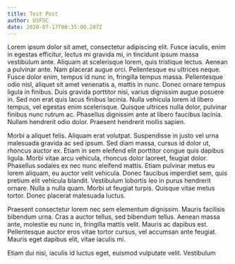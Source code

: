 ```yaml
---
title: Test Post
author: USFSC
date: 2020-07-17T00:35:00.207Z
---
```

Lorem ipsum dolor sit amet, consectetur adipiscing elit. Fusce iaculis, enim in egestas efficitur, lectus mi gravida mi, in tincidunt ipsum massa vestibulum ante. Aliquam at scelerisque lorem, quis tristique lectus. Aenean a pulvinar ante. Nam placerat augue orci. Pellentesque eu ultrices neque. Fusce dolor enim, tempus id nunc in, fringilla tempus massa. Pellentesque odio nisl, aliquet sit amet venenatis a, mattis in nunc. Donec ornare tempus ligula in finibus. Duis gravida porttitor nisi, varius dignissim augue posuere in. Sed non erat quis lacus finibus lacinia. Nulla vehicula lorem id libero tempus, vel egestas enim scelerisque. Quisque ultrices nulla dolor, pulvinar finibus nunc rutrum ac. Phasellus dignissim ante at libero faucibus lacinia. Nullam hendrerit odio dolor. Praesent hendrerit mollis sapien.

Morbi a aliquet felis. Aliquam erat volutpat. Suspendisse in justo vel urna malesuada gravida ac sed ipsum. Sed diam massa, cursus id dolor ut, rhoncus auctor ex. Etiam in sem eleifend elit porttitor congue quis dapibus ligula. Morbi vitae arcu vehicula, rhoncus dolor laoreet, feugiat dolor. Phasellus sodales ex nec nunc eleifend mattis. Etiam pulvinar metus eu lorem aliquam, eu auctor velit vehicula. Donec faucibus imperdiet sem, quis pretium elit vehicula blandit. Vestibulum lobortis leo in purus hendrerit ornare. Nulla a nulla quam. Morbi ut feugiat turpis. Quisque vitae metus tortor. Donec placerat malesuada luctus.

Praesent consectetur lorem nec sem elementum dignissim. Mauris facilisis bibendum urna. Cras a auctor tellus, sed bibendum tellus. Aenean massa ante, molestie eu nunc in, fringilla mattis velit. Mauris ac dapibus est. Pellentesque auctor eros vitae tortor cursus, vel accumsan ante feugiat. Mauris eget dapibus elit, vitae iaculis mi.

Etiam dui nisi, iaculis id luctus eget, euismod vulputate velit. Vestibulum